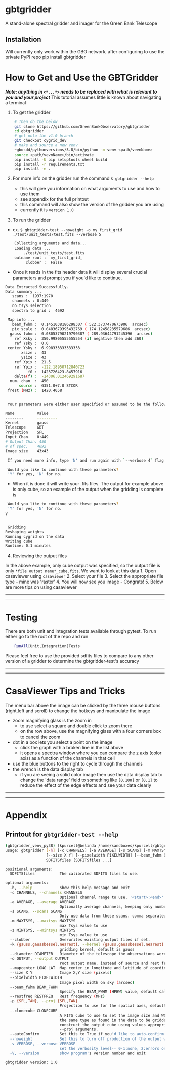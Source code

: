 # gbtgridder

A stand-alone spectral gridder and imager for the Green Bank Telescope

## Installation
Will currently only work within the GBO network, after configuring to use the private PyPI repo
pip install gbtgridder


# How to Get and Use the GBTGridder

***Note: anything in `<*...*>` needs to be replaced with what is relevant to you and your project***
This tutorial assumes little is known about navigating a terminal

1.  To get the gridder

```bash
    # Then do the below
    git clone https://github.com/GreenBankObservatory/gbtgridder
    cd gbtgridder
    # get onto the v1.0 branch
    git checkout cygrid_dev
    # make and source a new venv
    ~gbosdd/pythonversions/3.8/bin/python -m venv <path/vevnName>
    source <path/vevnName>/bin/activate
    pip install -U pip setuptools wheel build
    pip install -r requirements.txt
    pip install -e .
```

2.  For more info on the gridder run the command `$ gbtgridder --help`

    - this will give you information on what arguments to use and how to use them

    * see appendix for the full printout

    - this command will also show the version of the gridder you are using

    * currently it is `version 1.0`


3.  To run the gridder

- ex. `$ gbtgridder-test --noweight -o my_first_grid ./test/unit_tests/test.fits --verbose 5`

```bash
    Collecting arguments and data...
    Loading data ...
        ./test/unit_tests/test.fits
    outname root :  my_first_grid_
         clobber :  False
```

- Once it reads in the fits header data it will display several crucial parameters and prompt you if you'd like to continue.

```bash
Data Extracted Successfully.
Data summary ...
   scans :  1937:1970
   channels : 0:449
   no tsys selection
   spectra to grid :  4692

 Map info ...
   beam_fwhm :  0.1451038186298307 ( 522.3737470673906  arcsec)
   pix_scale :  0.0483679395432769 ( 174.12458235579686  arcsec)
  gauss fwhm :  0.08053790219790387 ( 289.93644791245396  arcsec)
    ref Xsky :  350.99805555555554 (if negative then add 360)
    ref Ysky :  0.0
 center Ysky :  6.998333333333333
       xsize :  43
       ysize :  43
    ref Xpix :  21.5
    ref Ypix :  -122.18950712840723
          f0 :  1423726423.8457916
    delta(f) :  -14306.012469291687
  num. chan  :  450
      source :  G351.0+7.0 STCOR
 frest (MHz) :  1420.4058


 Your parameters were either user specified or assumed to be the following. Please review:

Name          Value
--------      ---------
Kernel        gauss
Telescope     GBT
Projection    SFL
Input Chan.   0:449
# Output Chan. 450
# of spec.    4692
Image size    43x43

 If you need more info, type 'N' and run again with `--verbose 4` flag

 Would you like to continue with these parameters?
 'Y' for yes, 'N' for no.

```

- When it is done it will write your .fits files. The output for example above is only cube, so an example of the output when the gridding is complete is

```bash
 Would you like to continue with these parameters?
 'Y' for yes, 'N' for no.
y


 Gridding
Reshaping weights
Running cygrid on the data
Writing cube
Runtime: 0.1 minutes
```



4.  Reviewing the output files

In the above example, only cube output was specified, so the output file is only `*file output name*_cube.fits`. We want to look at this data
        1.  Open casaviewer using `casaviewer`
        2.  Select your file
        3.  Select the appropriate file type - mine was 'raster'
        4.  You will now see you image - Congrats!
        5.  Below are more tips on using casaviewer


* * *
* * *


# Testing
There are both unit and integration tests available through pytest. To run either go to the root of the repo and run 
```bash
    RunAll[Unit,Integration]Tests
```
Please feel free to use the provided sdfits files to compare to any other version of a gridder to determine the gbtgridder-test's accuracy

* * *
* * *


# CasaViewer Tips and Tricks

The menu bar above the image can be clicked by the three mouse buttons (right,left and scroll) to change the hotkeys and manipulate the image

- zoom magnifying glass is the zoom in
    - to use select a square and double click to zoom there
    - on the row above, use the magnifying glass with a four corners box to cancel the zoom
- dot in a box lets you select a point on the image
    - click the graph with a broken line in the list above
    - it opens a spectra window where you can compare the z axis (color axis) as a function of the channels in that cell
- use the blue buttons to the right to cycle through the channels
- the wrench is the data display tab
    - if you are seeing a solid color image then use the data display tab to change the 'data range' field to something like `[0,100]` or `[0,1]` to reduce the effect of the edge effects and see your data clearly


* * *
* * *

# Appendix

## Printout for `gbtgridder-test --help`


```bash
(gbtgridder_venv_py38) [kpurcell@belinda /home/sandboxes/kpurcell/gbtgridder]$ gbtgridder-test --help
usage: gbtgridder [-h] [-c CHANNELS] [-a AVERAGE] [-s SCANS] [-m MAXTSYS] [-z MINTSYS] [--clobber] [-k {gauss,gaussbessel,nearest}] [--diameter DIAMETER] [-o OUTPUT] [--mapcenter LONG LAT]
                  [--size X Y] [--pixelwidth PIXELWIDTH] [--beam_fwhm BEAM_FWHM] [--restfreq RESTFREQ] [-p {SFL,TAN}] [--clonecube CLONECUBE] [--autoConfirm] [--noweight] [-v VERBOSE] [-V]
                  SDFITSfiles [SDFITSfiles ...]

positional arguments:
  SDFITSfiles           The calibrated SDFITS files to use.

optional arguments:
  -h, --help            show this help message and exit
  -c CHANNELS, --channels CHANNELS
                        Optional channel range to use. '<start>:<end>' counting from 0.
  -a AVERAGE, --average AVERAGE
                        Optionally average channels, keeping only number of channels/naverage channels
  -s SCANS, --scans SCANS
                        Only use data from these scans. comma separated list or <start>:<end> range syntax or combination of both
  -m MAXTSYS, --maxtsys MAXTSYS
                        max Tsys value to use
  -z MINTSYS, --mintsys MINTSYS
                        min Tsys value to use
  --clobber             Overwrites existing output files if set.
  -k {gauss,gaussbessel,nearest}, --kernel {gauss,gaussbessel,nearest}
                        gridding kernel, default is gauss
  --diameter DIAMETER   Diameter of the telescope the observations were taken on.
  -o OUTPUT, --output OUTPUT
                        root output name, instead of source and rest frequency
  --mapcenter LONG LAT  Map center in longitude and latitude of coordinate type used in data (RA/DEC, Galactic, etc) (degrees)
  --size X Y            Image X,Y size (pixels)
  --pixelwidth PIXELWIDTH
                        Image pixel width on sky (arcsec)
  --beam_fwhm BEAM_FWHM
                        Specify the BEAM_FWHM (HPBW) value, default calculated per telscope diameter
  --restfreq RESTFREQ   Rest frequency (MHz)
  -p {SFL,TAN}, --proj {SFL,TAN}
                        Projection to use for the spatial axes, default is SFL
  --clonecube CLONECUBE
                        A FITS cube to use to set the image size and WCS parameters in the spatial dimensions. The cube must have the same axes produced here, the spatial axes must be of
                        the same type as found in the data to be gridded, and the projection used in the cube must be either TAN, SFL, or GLS [which is equivalent to SFL]. Default is to
                        construct the output cube using values appropriate for gridding all of the input data. Use of --clonecube overrides any use of --size, --pixelwidth, --mapcenter and
                        --proj arguments.
  --autoConfirm         Set this to True if you'd like to auto-confirm the program stop and move straight into gridding
  --noweight            Set this to turn off production of the output weight cube
  -v VERBOSE, --verbose VERBOSE
                        set the verbosity level-- 0-1:none, 2:errors only, 3:+warnings, 4(default):+user info, 5:+debug
  -V, --version         show program's version number and exit

gbtgridder version: 1.0

```